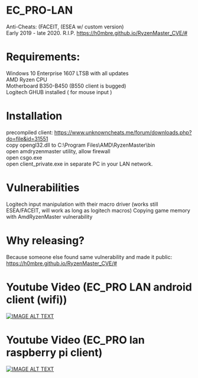 # EC_PRO-LAN



Anti-Cheats: (FACEIT, (ESEA w/ custom version)  
Early 2019 - late 2020. R.I.P. https://h0mbre.github.io/RyzenMaster_CVE/#  

# Requirements:
Windows 10 Enterprise 1607 LTSB with all updates  
AMD Ryzen CPU  
Motherboard B350-B450 (B550 client is bugged)  
Logitech GHUB installed ( for mouse input )  

# Installation


precompiled client: https://www.unknowncheats.me/forum/downloads.php?do=file&id=31551  
copy opengl32.dll to C:\Program Files\AMD\RyzenMaster\bin  
open amdryzenmaster utility, allow firewall  
open csgo.exe  
open client_private.exe in separate PC in your LAN network. 



# Vulnerabilities
Logitech input manipulation with their macro driver (works still ESEA/FACEIT, will work as long as logitech macros)
Copying game memory with AmdRyzenMaster vulnerability  

# Why releasing?
Because someone else found same vulnerability and made it public: https://h0mbre.github.io/RyzenMaster_CVE/#  

# Youtube Video (EC_PRO LAN android client (wifi))
[![IMAGE ALT TEXT](http://i3.ytimg.com/vi/l91pJW86KEQ/maxresdefault.jpg)](https://www.youtube.com/watch?v=l91pJW86KEQ "EC_PRO lan (android client)")


# Youtube Video (EC_PRO lan raspberry pi client)
[![IMAGE ALT TEXT](http://i3.ytimg.com/vi/qrUvuK8Hxq8/maxresdefault.jpg)](https://www.youtube.com/watch?v=qrUvuK8Hxq8&feature=youtu.be "EC_PRO lan (rasberry client)")

